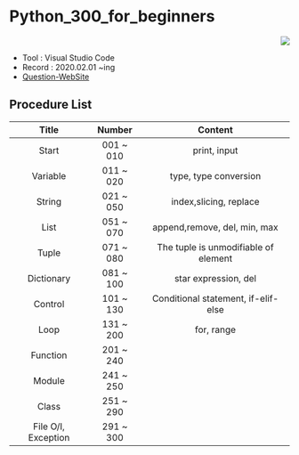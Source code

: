 # Python_300_for_beginners

<div align="right"><a href="https://hits.seeyoufarm.com"/><img src="https://hits.seeyoufarm.com/api/count/incr/badge.svg?url=https://github.com/eona1301/Python_300_for_beginners"/></a></div>

- Tool : Visual Studio Code
- Record : 2020.02.01 ~ing
- [Question-WebSite](https://wikidocs.net/book/922)

## Procedure List

|        Title        |  Number   |               Content                |
| :-----------------: | :-------: | :----------------------------------: |
|        Start        | 001 ~ 010 |             print, input             |
|      Variable       | 011 ~ 020 |        type, type conversion         |
|       String        | 021 ~ 050 |        index,slicing, replace        |
|        List         | 051 ~ 070 |     append,remove, del, min, max     |
|        Tuple        | 071 ~ 080 | The tuple is unmodifiable of element |
|     Dictionary      | 081 ~ 100 |         star expression, del         |
|       Control       | 101 ~ 130 | Conditional statement, if-elif-else  |
|        Loop         | 131 ~ 200 |              for, range            |
|      Function       | 201 ~ 240 |                                      |
|       Module        | 241 ~ 250 |                                      |
|        Class        | 251 ~ 290 |                                      |
| File O/I, Exception | 291 ~ 300 |                                      |
